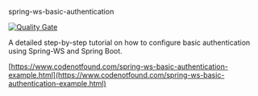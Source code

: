 spring-ws-basic-authentication

[![Quality Gate](https://sonarcloud.io/api/badges/gate?key=com.codenotfound:spring-ws-basic-authentication)](https://sonarcloud.io/dashboard/index/com.codenotfound:spring-ws-basic-authentication)

A detailed step-by-step tutorial on how to configure basic authentication using Spring-WS and Spring Boot.

[https://www.codenotfound.com/spring-ws-basic-authentication-example.html](https://www.codenotfound.com/spring-ws-basic-authentication-example.html)

